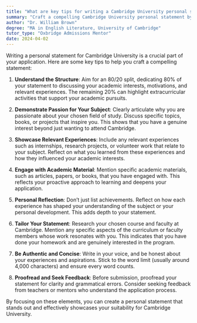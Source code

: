 ```yaml
---
title: "What are key tips for writing a Cambridge University personal statement?"
summary: "Craft a compelling Cambridge University personal statement by focusing on your academic interests, relevant experiences, and genuine passion for your subject."
author: "Dr. William Brown"
degree: "MA in English Literature, University of Cambridge"
tutor_type: "Oxbridge Admissions Mentor"
date: 2024-04-02
---
```


Writing a personal statement for Cambridge University is a crucial part of your application. Here are some key tips to help you craft a compelling statement:

1. **Understand the Structure**: Aim for an 80/20 split, dedicating 80% of your statement to discussing your academic interests, motivations, and relevant experiences. The remaining 20% can highlight extracurricular activities that support your academic pursuits.

2. **Demonstrate Passion for Your Subject**: Clearly articulate why you are passionate about your chosen field of study. Discuss specific topics, books, or projects that inspire you. This shows that you have a genuine interest beyond just wanting to attend Cambridge.

3. **Showcase Relevant Experiences**: Include any relevant experiences such as internships, research projects, or volunteer work that relate to your subject. Reflect on what you learned from these experiences and how they influenced your academic interests.

4. **Engage with Academic Material**: Mention specific academic materials, such as articles, papers, or books, that you have engaged with. This reflects your proactive approach to learning and deepens your application.

5. **Personal Reflection**: Don’t just list achievements. Reflect on how each experience has shaped your understanding of the subject or your personal development. This adds depth to your statement.

6. **Tailor Your Statement**: Research your chosen course and faculty at Cambridge. Mention any specific aspects of the curriculum or faculty members whose work resonates with you. This indicates that you have done your homework and are genuinely interested in the program.

7. **Be Authentic and Concise**: Write in your voice, and be honest about your experiences and aspirations. Stick to the word limit (usually around 4,000 characters) and ensure every word counts.

8. **Proofread and Seek Feedback**: Before submission, proofread your statement for clarity and grammatical errors. Consider seeking feedback from teachers or mentors who understand the application process.

By focusing on these elements, you can create a personal statement that stands out and effectively showcases your suitability for Cambridge University.
    